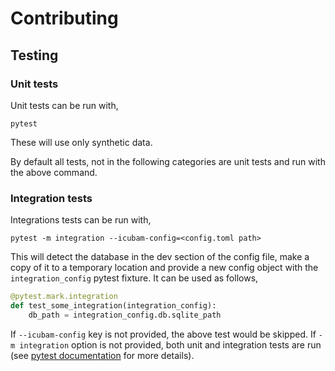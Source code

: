 # Contributing

## Testing

### Unit tests

Unit tests can be run with,
```
pytest
```

These will use only synthetic data.

By default all tests, not in the following categories
are unit tests and run with the above command.


### Integration tests

Integrations tests can be run with,

```
pytest -m integration --icubam-config=<config.toml path>
```
This will detect the database in the dev section of the config file,
make a copy of it to a temporary location and provide a new config object
with the `integration_config` pytest fixture. It can be used as follows,

```py
@pytest.mark.integration
def test_some_integration(integration_config):
    db_path = integration_config.db.sqlite_path
```

If ``--icubam-config`` key is not provided, the above test would be skipped.
If ``-m integration`` option is not provided, both unit and integration tests
are run (see [pytest
documentation](https://docs.pytest.org/en/latest/usage.html#specifying-tests-selecting-tests)
for more details).
